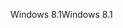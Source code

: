 <span data-ttu-id="e30bf-101">Windows 8.1</span><span class="sxs-lookup"><span data-stu-id="e30bf-101">Windows 8.1</span></span>